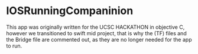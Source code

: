 # IOSRunningCompaninion
This app was originally written for the UCSC HACKATHON in objective C,
however we transitioned to swift mid project, that is why the (TF) files and the Bridge file are commented out, 
as they are no longer needed for the app to run. 

